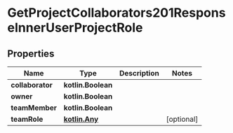 
# GetProjectCollaborators201ResponseInnerUserProjectRole

## Properties
| Name | Type | Description | Notes |
| ------------ | ------------- | ------------- | ------------- |
| **collaborator** | **kotlin.Boolean** |  |  |
| **owner** | **kotlin.Boolean** |  |  |
| **teamMember** | **kotlin.Boolean** |  |  |
| **teamRole** | [**kotlin.Any**](.md) |  |  [optional] |




